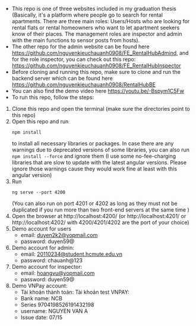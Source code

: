 - This repo is one of three websites included in my graduation thesis (Basically, it's a platform where people go to search for rental apartments. There are three main roles: Users/Hosts who are looking for rental flats or rental homeowners who want to let apartment seekers know of their places. The management roles are inspector and admin with the main functions to sensor posts from hosts).
- The other repo for the admin website can be found here https://github.com/nguyenkieuchauanh0908/FE_RentalHubAdmind, and for the role inspector, you can check out this repo: https://github.com/nguyenkieuchauanh0908/FE_RentalHubInspector
- Before cloning and running this repo, make sure to clone and run the backend server which can be found here https://github.com/nguyenkieuchauanh0908/RentalHubBE
- You can also find the demo video here https://youtu.be/-Bspym1C5Fw
- To run this repo, follow the steps:
 1. Clone this repo and open the terminal (make sure the directories point to this repo)
 2. Open this repo and run <pre><code>npm install</code></pre> to install all necessary libraries or packages. In case there are any warnings due to deprecated versions of some libraries, you can also run <code>npm install --force</code></pre> and ignore them (I use some no-fee-charging libraries that are slow to update with the latest angular versions. Please ignore those warnings cause they would work fine at least with this angular version)
 3. Run <pre><code>ng serve --port 4200</code></pre> (You can also run on port 4201 or 4202 as long as they must not be duplicated if you run more than two front-end servers at the same time )
 4. Open the browser at http://localhost:4200/ (or http://localhost:4201/ or http://localhost:4202/ with 4200/4201/4202 are the port of your choice)
5.  Demo account for users
    - email: duyen2k2@yopmail.com
    - password: duyen59@
 6. Demo account for admin:
    - email: 20110234@student.hcmute.edu.vn
    - password: chauanh@123
 7. Demo account for inspector:
    - email: hoangvu@yopmail.com
    - password: duyen59@
8. Demo VNPay account:
   - Tài khoản thành toán: Tài khoản test VNPAY:
    - Bank name:	NCB
    - Series 	9704198526191432198
    - username:	NGUYEN VAN A
    - Issue date:	07/15


